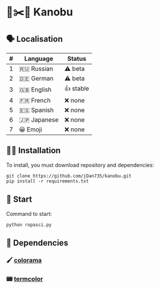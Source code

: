 # 🗿✂️📄 Kanobu
## 🗣 Localisation
| # | Language          | Status   |
|---|---------------|----------|
| 1 | 🇷🇺 Russian    | ⚠️ beta   |
| 2 | 🇩🇪 German     | ⚠️ beta   |
| 3 | 🇬🇧 English    | 👍 stable |
| 4 | 🇫🇷 French     | ❌ none   |
| 5 | 🇪🇸 Spanish    | ❌ none   |
| 6 | 🇯🇵 Japanese    | ❌ none  |
| 7 | 😀 Emoji      | ❌ none   |
## 🧑‍💻 Installation
To install, you must download repository and dependencies:
```
git clone https://github.com/jDan735/kanobu.git
pip install -r requirements.txt
```
## 🚀 Start
Command to start:
```
python ropasci.py
```
## 🔨 Dependencies
### 🖌 [colorama](https://github.com/tartley/colorama)
### 📟 [termcolor](https://pypi.org/project/termcolor/)